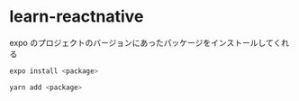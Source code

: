 # learn-reactnative

expo のプロジェクトのバージョンにあったパッケージをインストールしてくれる

```bash
expo install <package>

yarn add <package>
```
